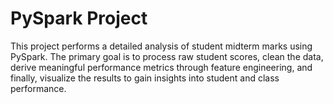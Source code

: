 # PySpark Project
This project performs a detailed analysis of student midterm marks using PySpark. The primary goal is to process raw student scores, clean the data, derive meaningful performance metrics through feature engineering, and finally, visualize the results to gain insights into student and class performance.
